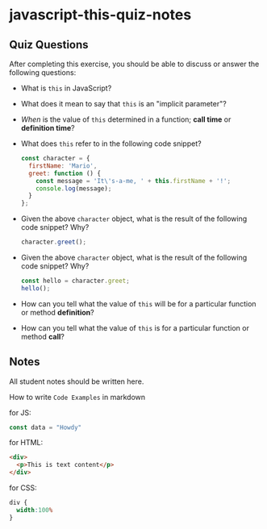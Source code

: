 # javascript-this-quiz-notes

## Quiz Questions

After completing this exercise, you should be able to discuss or answer the following questions:

- What is `this` in JavaScript?

- What does it mean to say that `this` is an "implicit parameter"?

- _When_ is the value of `this` determined in a function; **call time** or **definition time**?

- What does `this` refer to in the following code snippet?
    ```js
    const character = {
      firstName: 'Mario',
      greet: function () {
        const message = 'It\'s-a-me, ' + this.firstName + '!';
        console.log(message);
      }
    };
    ```

- Given the above `character` object, what is the result of the following code snippet? Why?
    ```js
    character.greet();
    ```

- Given the above `character` object, what is the result of the following code snippet? Why?
    ```js
    const hello = character.greet;
    hello();
    ```

- How can you tell what the value of `this` will be for a particular function or method **definition**?

- How can you tell what the value of `this` is for a particular function or method **call**?


## Notes

All student notes should be written here.


How to write `Code Examples` in markdown

for JS:
```javascript
const data = "Howdy"
```

for HTML:
```html
<div>
  <p>This is text content</p>
</div>
```

for CSS:
```css
div {
  width:100%
}
```
